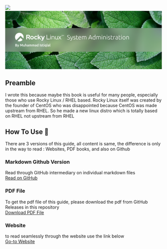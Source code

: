 ![](https://img.shields.io/badge/License-CC%20BY--NC--SA%204.0-green)
![](rockylinux.png)

## Preamble

I wrote this because maybe this book is useful for many people, especially those who use Rocky Linux / RHEL based. Rocky Linux itself was created by the founder of CentOS who was disappointed because CentOS was made upstream from RHEL. So he made a new linux distro which is totally based on RHEL not upstream from RHEL

## How To Use 📖

There are 3 versions of this guide, all content is same, the difference is only in the way to read : Websites, PDF books, and also on Github <br>

### Markdown Github Version
Read through GitHub intermediary on individual markdown files <br>
[Read on GitHub](https://github.com/iqlal/ebook-rockylinux/)

### PDF File
To get the pdf file of this guide, please download the pdf from GitHub Releases in this repository <br>
[Download PDF File](https://github.com/iqlal/ebook-rockylinux/releases)

### Website
to read seamlessly through the website use the link below <br>
[Go-to Website](#)
